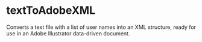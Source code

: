 # textToAdobeXML
Converts a text file with a list of user names into an XML structure, ready for use in an Adobe Illustrator data-driven document.
